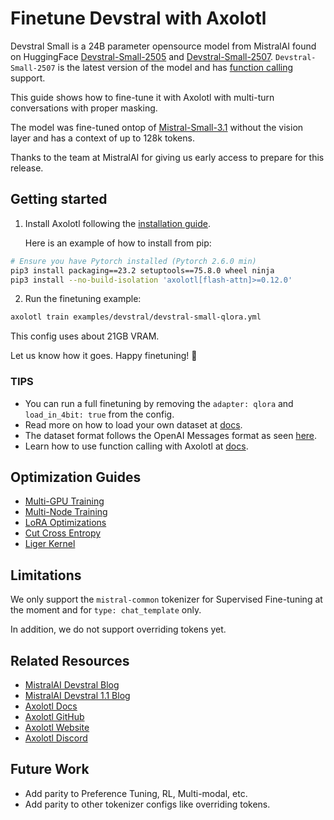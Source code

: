 # Finetune Devstral with Axolotl

Devstral Small is a 24B parameter opensource model from MistralAI found on HuggingFace [Devstral-Small-2505](https://huggingface.co/mistralai/Devstral-Small-2505) and [Devstral-Small-2507](https://huggingface.co/mistralai/Devstral-Small-2507). `Devstral-Small-2507` is the latest version of the model and has [function calling](https://mistralai.github.io/mistral-common/usage/tools/) support.

This guide shows how to fine-tune it with Axolotl with multi-turn conversations with proper masking.

The model was fine-tuned ontop of [Mistral-Small-3.1](https://huggingface.co/mistralai/Mistral-Small-3.1-24B-Base-2503) without the vision layer and has a context of up to 128k tokens.

Thanks to the team at MistralAI for giving us early access to prepare for this release.

## Getting started

1. Install Axolotl following the [installation guide](https://docs.axolotl.ai/docs/installation.html).

    Here is an example of how to install from pip:

```bash
# Ensure you have Pytorch installed (Pytorch 2.6.0 min)
pip3 install packaging==23.2 setuptools==75.8.0 wheel ninja
pip3 install --no-build-isolation 'axolotl[flash-attn]>=0.12.0'
```

2. Run the finetuning example:

```bash
axolotl train examples/devstral/devstral-small-qlora.yml
```

This config uses about 21GB VRAM.

Let us know how it goes. Happy finetuning! 🚀

### TIPS

- You can run a full finetuning by removing the `adapter: qlora` and `load_in_4bit: true` from the config.
- Read more on how to load your own dataset at [docs](https://docs.axolotl.ai/docs/dataset_loading.html).
- The dataset format follows the OpenAI Messages format as seen [here](https://docs.axolotl.ai/docs/dataset-formats/conversation.html#chat_template).
- Learn how to use function calling with Axolotl at [docs](https://docs.axolotl.ai/docs/dataset-formats/conversation.html#using-tool-use).

## Optimization Guides

- [Multi-GPU Training](https://docs.axolotl.ai/docs/multi-gpu.html)
- [Multi-Node Training](https://docs.axolotl.ai/docs/multi-node.html)
- [LoRA Optimizations](https://docs.axolotl.ai/docs/lora_optims.html)
- [Cut Cross Entropy](https://docs.axolotl.ai/docs/custom_integrations.html#cut-cross-entropy)
- [Liger Kernel](https://docs.axolotl.ai/docs/custom_integrations.html#liger-kernels)

## Limitations

We only support the `mistral-common` tokenizer for Supervised Fine-tuning at the moment and for `type: chat_template` only.

In addition, we do not support overriding tokens yet.

## Related Resources

- [MistralAI Devstral Blog](https://mistral.ai/news/devstral)
- [MistralAI Devstral 1.1 Blog](https://mistral.ai/news/devstral-2507)
- [Axolotl Docs](https://docs.axolotl.ai)
- [Axolotl GitHub](https://github.com/axolotl-ai-cloud/axolotl)
- [Axolotl Website](https://axolotl.ai)
- [Axolotl Discord](https://discord.gg/7m9sfhzaf3)


## Future Work

- Add parity to Preference Tuning, RL, Multi-modal, etc.
- Add parity to other tokenizer configs like overriding tokens.
